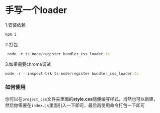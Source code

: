 # 手写一个loader
1.安装依赖

```js
npm i
```

2.打包

```js
 node -r ts-node/register bundler_css_loader.ts
```

3.如果需要chrome调试

```js
node -r --inspect-brk ts-node/register bundler_css_loader.ts
```

### 如何使用

你可以在`project_css`文件夹里面的**style.css**随便编写样式，当然也可以新建，然后你需要在`index.js`里面引入一下即可，最后再使用命令打包一下即可

